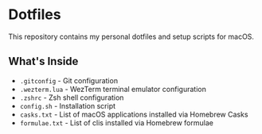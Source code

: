 # Dotfiles

This repository contains my personal dotfiles and setup scripts for macOS.

## What's Inside

- `.gitconfig` - Git configuration
- `.wezterm.lua` - WezTerm terminal emulator configuration
- `.zshrc` - Zsh shell configuration
- `config.sh` - Installation script
- `casks.txt` - List of macOS applications installed via Homebrew Casks
- `formulae.txt` - List of clis installed via Homebrew formulae


